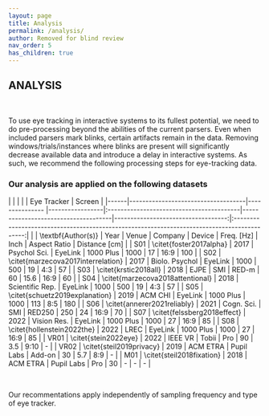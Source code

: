 ```yaml
---
layout: page
title: Analysis
permalink: /analysis/
author: Removed for blind review
nav_order: 5
has_children: true
---
```


## ANALYSIS
<br>
<p align="justify">

To use eye tracking in interactive systems to its fullest potential, we need to do pre-processing beyond the abilities of the current parsers. Even when included parsers mark blinks, certain artifacts remain in the data. Removing windows/trials/instances where blinks are present will significantly decrease available data and introduce a delay in interactive systems. As such, we recommend the following processing steps for eye-tracking data.
</p>

### Our analysis are applied on the following datasets
|      |                                    |                |                 | Eye Tracker                                                                                                         | Screen                                                                                      |
|------|------------------------------------|--------------- |-----------------|:-----------------------------------------|-------------------------------------|-----------------------------------:|:-------------------------------------------------------------------------------------------:|
|      | \textbf{Author(s)}                 | Year           | Venue           | Company                                  | Device                              | Freq. [Hz]                         | Inch                              | Aspect Ratio    | Distance [cm]                         |
| S01  | \citet{foster2017alpha}            | 2017           | Psychol Sci.    | EyeLink                                  | 1000 Plus                           | 1000                               | 17                                | 16:9            | 100                                   |
| S02  | \citet{marzecova2017interrelation} | 2017           | Biolo. Psychol  | EyeLink                                  | 1000                                | 500                                | 19                                | 4:3             | 57                                    |
| S03  | \citet{krstic2018all}              | 2018           | EJPE            | SMI                                      | RED-m                               | 60                                 | 15.6                              | 16:9            | 60                                    |
| S04  | \citet{marzecova2018attentional}   | 2018           | Scientific Rep. | EyeLink                                  | 1000                                | 500                                | 19                                | 4:3             | 57                                    |
| S05  | \citet{schuetz2019explanation}     | 2019           | ACM CHI         | EyeLink                                  | 1000 Plus                           | 1000                               | 113                               | 8:5             | 180                                   |
| S06  | \citet{annerer2021reliably}        | 2021           | Cogn. Sci.      | SMI                                      | RED250                              | 250                                | 24                                | 16:9            | 70                                    |
| S07  | \citet{felssberg2018effect}        | 2022           | Vision Res.     | EyeLink                                  | 1000 Plus                           | 1000                               | 27                                | 16:9            | 85                                    |
| S08  | \citet{hollenstein2022the}         | 2022           | LREC            | EyeLink                                  | 1000 Plus                           | 1000                               | 27                                | 16:9            | 85                                    |
| VR01 | \citet{stein2022eye}               | 2022           | IEEE VR         | Tobii                                    | Pro                                 | 90                                 | 3.5                               | 9:10            | -                                     |
| VR02 | \citet{steil2019privacy}           | 2019           | ACM ETRA        | Pupil Labs                               | Add-on                              | 30                                 | 5.7                               | 8:9             | -                                     |
| M01  | \citet{steil2018fixation}          | 2018           | ACM ETRA        | Pupil Labs                               | Pro                                 | 30                                 | -                                 | -               | -                                     |


<br>
<p>
Our recommentations apply independently of sampling frequency and type of eye tracker.
</p>
